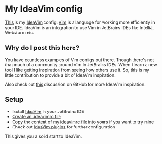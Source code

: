 # My IdeaVim config

[This](.ideavimrc) is my [IdeaVim](https://lp.jetbrains.com/ideavim/) config. [Vim](https://www.vim.org) is a language for working more efficiently in your IDE. IdeaVim is an integration to use Vim in JetBrains IDEs like IntelliJ, Webstorm etc.

## Why do I post this here?
You have countless examples of Vim configs out there. Though there's not that much of a community around Vim in JetBrains IDEs. When I learn a new tool I like getting inspiration from seeing how others use it. So, this is my little contribution to provide a bit of IdeaVim inspiration.

Also check out [this](https://github.com/JetBrains/ideavim/discussions/303) discussion on GitHub for more IdeaVim inspiration.

## Setup
- Install [IdeaVim](https://plugins.jetbrains.com/plugin/164-ideavim) in your JetBrains IDE
- [Create an .ideavimrc file](https://www.jetbrains.com/help/idea/using-product-as-the-vim-editor.html#vimrc) 
- Copy the content of [my ideavimrc file](.ideavimrc) into yours if you want to try mine
- Check out [IdeaVim plugins](https://jb.gg/ideavim-plugins) for further configuration

This gives you a solid start to IdeaVim.

